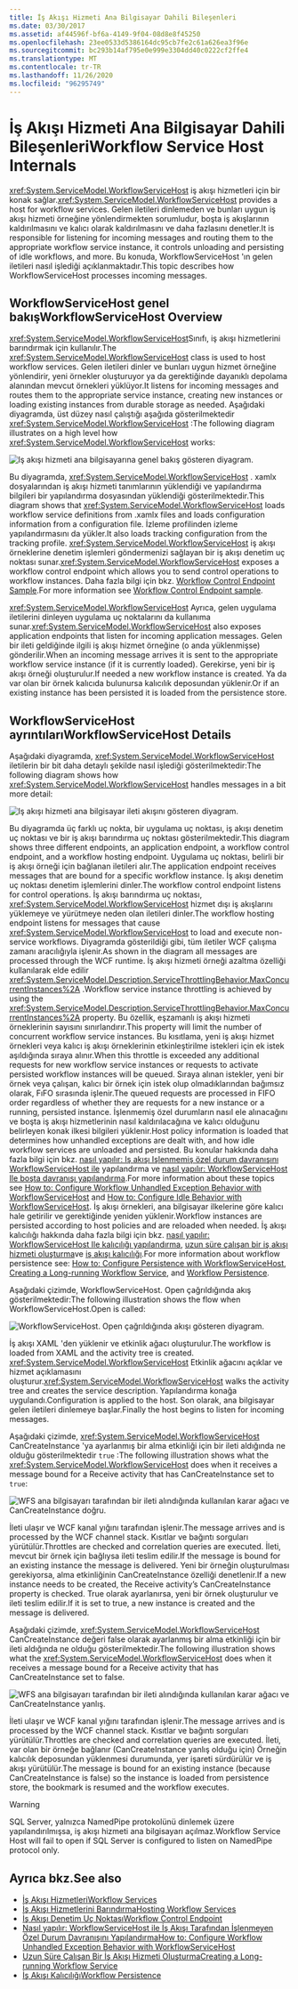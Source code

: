 ```yaml
---
title: İş Akışı Hizmeti Ana Bilgisayar Dahili Bileşenleri
ms.date: 03/30/2017
ms.assetid: af44596f-bf6a-4149-9f04-08d8e8f45250
ms.openlocfilehash: 23ee0533d5386164dc95cb7fe2c61a626ea3f96e
ms.sourcegitcommit: bc293b14af795e0e999e3304dd40c0222cf2ffe4
ms.translationtype: MT
ms.contentlocale: tr-TR
ms.lasthandoff: 11/26/2020
ms.locfileid: "96295749"
---
```

# <a name="workflow-service-host-internals"></a><span data-ttu-id="1e0bc-102">İş Akışı Hizmeti Ana Bilgisayar Dahili Bileşenleri</span><span class="sxs-lookup"><span data-stu-id="1e0bc-102">Workflow Service Host Internals</span></span>

<span data-ttu-id="1e0bc-103"><xref:System.ServiceModel.WorkflowServiceHost> iş akışı hizmetleri için bir konak sağlar.</span><span class="sxs-lookup"><span data-stu-id="1e0bc-103"><xref:System.ServiceModel.WorkflowServiceHost> provides a host for workflow services.</span></span> <span data-ttu-id="1e0bc-104">Gelen iletileri dinlemeden ve bunları uygun iş akışı hizmeti örneğine yönlendirmekten sorumludur, boşta iş akışlarının kaldırılmasını ve kalıcı olarak kaldırılmasını ve daha fazlasını denetler.</span><span class="sxs-lookup"><span data-stu-id="1e0bc-104">It is responsible for listening for incoming messages and routing them to the appropriate workflow service instance, it controls unloading and persisting of idle workflows, and more.</span></span> <span data-ttu-id="1e0bc-105">Bu konuda, WorkflowServiceHost 'ın gelen iletileri nasıl işlediği açıklanmaktadır.</span><span class="sxs-lookup"><span data-stu-id="1e0bc-105">This topic describes how WorkflowServiceHost processes incoming messages.</span></span>  
  
## <a name="workflowservicehost-overview"></a><span data-ttu-id="1e0bc-106">WorkflowServiceHost genel bakış</span><span class="sxs-lookup"><span data-stu-id="1e0bc-106">WorkflowServiceHost Overview</span></span>  

<span data-ttu-id="1e0bc-107"><xref:System.ServiceModel.WorkflowServiceHost>Sınıfı, iş akışı hizmetlerini barındırmak için kullanılır.</span><span class="sxs-lookup"><span data-stu-id="1e0bc-107">The <xref:System.ServiceModel.WorkflowServiceHost> class is used to host workflow services.</span></span> <span data-ttu-id="1e0bc-108">Gelen iletileri dinler ve bunları uygun hizmet örneğine yönlendirir, yeni örnekler oluşturuyor ya da gerektiğinde dayanıklı depolama alanından mevcut örnekleri yüklüyor.</span><span class="sxs-lookup"><span data-stu-id="1e0bc-108">It listens for incoming messages and routes them to the appropriate service instance, creating new instances or loading existing instances from durable storage as needed.</span></span> <span data-ttu-id="1e0bc-109">Aşağıdaki diyagramda, üst düzey nasıl çalıştığı aşağıda gösterilmektedir <xref:System.ServiceModel.WorkflowServiceHost> :</span><span class="sxs-lookup"><span data-stu-id="1e0bc-109">The following diagram illustrates on a high level how <xref:System.ServiceModel.WorkflowServiceHost> works:</span></span>
  
 ![Iş akışı hizmeti ana bilgisayarına genel bakış gösteren diyagram.](./media/workflow-service-host-internals/workflow-service-host-high-level-overview.gif)  
  
 <span data-ttu-id="1e0bc-111">Bu diyagramda, <xref:System.ServiceModel.WorkflowServiceHost> . xamlx dosyalarından iş akışı hizmeti tanımlarının yüklendiği ve yapılandırma bilgileri bir yapılandırma dosyasından yüklendiği gösterilmektedir.</span><span class="sxs-lookup"><span data-stu-id="1e0bc-111">This diagram shows that <xref:System.ServiceModel.WorkflowServiceHost> loads workflow service definitions from .xamlx files and loads configuration information from a configuration file.</span></span> <span data-ttu-id="1e0bc-112">İzleme profilinden izleme yapılandırmasını da yükler.</span><span class="sxs-lookup"><span data-stu-id="1e0bc-112">It also loads tracking configuration from the tracking profile.</span></span> <span data-ttu-id="1e0bc-113"><xref:System.ServiceModel.WorkflowServiceHost> iş akışı örneklerine denetim işlemleri göndermenizi sağlayan bir iş akışı denetim uç noktası sunar.</span><span class="sxs-lookup"><span data-stu-id="1e0bc-113"><xref:System.ServiceModel.WorkflowServiceHost> exposes a workflow control endpoint which allows you to send control operations to workflow instances.</span></span>  <span data-ttu-id="1e0bc-114">Daha fazla bilgi için bkz. [Workflow Control Endpoint Sample](workflow-control-endpoint.md).</span><span class="sxs-lookup"><span data-stu-id="1e0bc-114">For more information see [Workflow Control Endpoint sample](workflow-control-endpoint.md).</span></span>  
  
 <span data-ttu-id="1e0bc-115"><xref:System.ServiceModel.WorkflowServiceHost> Ayrıca, gelen uygulama iletilerini dinleyen uygulama uç noktalarını da kullanıma sunar.</span><span class="sxs-lookup"><span data-stu-id="1e0bc-115"><xref:System.ServiceModel.WorkflowServiceHost> also exposes application endpoints that listen for incoming application messages.</span></span> <span data-ttu-id="1e0bc-116">Gelen bir ileti geldiğinde ilgili iş akışı hizmet örneğine (o anda yüklenmişse) gönderilir.</span><span class="sxs-lookup"><span data-stu-id="1e0bc-116">When an incoming message arrives it is sent to the appropriate workflow service instance (if it is currently loaded).</span></span> <span data-ttu-id="1e0bc-117">Gerekirse, yeni bir iş akışı örneği oluşturulur.</span><span class="sxs-lookup"><span data-stu-id="1e0bc-117">If needed a new workflow instance is created.</span></span> <span data-ttu-id="1e0bc-118">Ya da var olan bir örnek kalıcıda bulunursa kalıcılık deposundan yüklenir.</span><span class="sxs-lookup"><span data-stu-id="1e0bc-118">Or if an existing instance has been persisted it is loaded from the persistence store.</span></span>  
  
## <a name="workflowservicehost-details"></a><span data-ttu-id="1e0bc-119">WorkflowServiceHost ayrıntıları</span><span class="sxs-lookup"><span data-stu-id="1e0bc-119">WorkflowServiceHost Details</span></span>  

 <span data-ttu-id="1e0bc-120">Aşağıdaki diyagramda, <xref:System.ServiceModel.WorkflowServiceHost> iletilerin bir bit daha detaylı şekilde nasıl işlediği gösterilmektedir:</span><span class="sxs-lookup"><span data-stu-id="1e0bc-120">The following diagram shows how <xref:System.ServiceModel.WorkflowServiceHost> handles messages in a bit more detail:</span></span>  
  
 ![Iş akışı hizmeti ana bilgisayar ileti akışını gösteren diyagram.](./media/workflow-service-host-internals/workflow-service-host-message-flow.gif)  
  
 <span data-ttu-id="1e0bc-122">Bu diyagramda üç farklı uç nokta, bir uygulama uç noktası, iş akışı denetim uç noktası ve bir iş akışı barındırma uç noktası gösterilmektedir.</span><span class="sxs-lookup"><span data-stu-id="1e0bc-122">This diagram shows three different endpoints, an application endpoint, a workflow control endpoint, and a workflow hosting endpoint.</span></span> <span data-ttu-id="1e0bc-123">Uygulama uç noktası, belirli bir iş akışı örneği için bağlanan iletileri alır.</span><span class="sxs-lookup"><span data-stu-id="1e0bc-123">The application endpoint receives messages that are bound for a specific workflow instance.</span></span> <span data-ttu-id="1e0bc-124">İş akışı denetim uç noktası denetim işlemlerini dinler.</span><span class="sxs-lookup"><span data-stu-id="1e0bc-124">The workflow control endpoint listens for control operations.</span></span> <span data-ttu-id="1e0bc-125">İş akışı barındırma uç noktası, <xref:System.ServiceModel.WorkflowServiceHost> hizmet dışı iş akışlarını yüklemeye ve yürütmeye neden olan iletileri dinler.</span><span class="sxs-lookup"><span data-stu-id="1e0bc-125">The workflow hosting endpoint listens for messages that cause <xref:System.ServiceModel.WorkflowServiceHost> to load and execute non-service workflows.</span></span> <span data-ttu-id="1e0bc-126">Diyagramda gösterildiği gibi, tüm iletiler WCF çalışma zamanı aracılığıyla işlenir.</span><span class="sxs-lookup"><span data-stu-id="1e0bc-126">As shown in the diagram all messages are processed through the WCF runtime.</span></span>  <span data-ttu-id="1e0bc-127">İş akışı hizmeti örneği azaltma özelliği kullanılarak elde edilir <xref:System.ServiceModel.Description.ServiceThrottlingBehavior.MaxConcurrentInstances%2A> .</span><span class="sxs-lookup"><span data-stu-id="1e0bc-127">Workflow service instance throttling is achieved by using the <xref:System.ServiceModel.Description.ServiceThrottlingBehavior.MaxConcurrentInstances%2A> property.</span></span> <span data-ttu-id="1e0bc-128">Bu özellik, eşzamanlı iş akışı hizmeti örneklerinin sayısını sınırlandırır.</span><span class="sxs-lookup"><span data-stu-id="1e0bc-128">This property will limit the number of concurrent workflow service instances.</span></span> <span data-ttu-id="1e0bc-129">Bu kısıtlama, yeni iş akışı hizmet örnekleri veya kalıcı iş akışı örneklerinin etkinleştirilme istekleri için ek istek aşıldığında sıraya alınır.</span><span class="sxs-lookup"><span data-stu-id="1e0bc-129">When this throttle is exceeded any additional requests for new workflow service instances or requests to activate persisted workflow instances will be queued.</span></span> <span data-ttu-id="1e0bc-130">Sıraya alınan istekler, yeni bir örnek veya çalışan, kalıcı bir örnek için istek olup olmadıklarından bağımsız olarak, FıFO sırasında işlenir.</span><span class="sxs-lookup"><span data-stu-id="1e0bc-130">The queued requests are processed in FIFO order regardless of whether they are requests for a new instance or a running, persisted instance.</span></span> <span data-ttu-id="1e0bc-131">İşlenmemiş özel durumların nasıl ele alınacağını ve boşta iş akışı hizmetlerinin nasıl kaldırılacağına ve kalıcı olduğunu belirleyen konak ilkesi bilgileri yüklenir.</span><span class="sxs-lookup"><span data-stu-id="1e0bc-131">Host policy information is loaded that determines how unhandled exceptions are dealt with, and how idle workflow services are unloaded and persisted.</span></span> <span data-ttu-id="1e0bc-132">Bu konular hakkında daha fazla bilgi için bkz. [nasıl yapılır: Iş akışı Işlenmemiş özel durum davranışını WorkflowServiceHost ile](config-workflow-unhandled-exception-workflowservicehost.md) yapılandırma ve [nasıl yapılır: WorkflowServiceHost Ile boşta davranışı yapılandırma](how-to-configure-idle-behavior-with-workflowservicehost.md).</span><span class="sxs-lookup"><span data-stu-id="1e0bc-132">For more information about these topics see [How to: Configure Workflow Unhandled Exception Behavior with WorkflowServiceHost](config-workflow-unhandled-exception-workflowservicehost.md) and [How to: Configure Idle Behavior with WorkflowServiceHost](how-to-configure-idle-behavior-with-workflowservicehost.md).</span></span> <span data-ttu-id="1e0bc-133">İş akışı örnekleri, ana bilgisayar ilkelerine göre kalıcı hale getirilir ve gerektiğinde yeniden yüklenir.</span><span class="sxs-lookup"><span data-stu-id="1e0bc-133">Workflow instances are persisted according to host policies and are reloaded when needed.</span></span> <span data-ttu-id="1e0bc-134">İş akışı kalıcılığı hakkında daha fazla bilgi için bkz. [nasıl yapılır: WorkflowServiceHost Ile kalıcılığı yapılandırma](how-to-configure-persistence-with-workflowservicehost.md), [uzun süre çalışan bir iş akışı hizmeti oluşturma](creating-a-long-running-workflow-service.md)ve [iş akışı kalıcılığı](../../windows-workflow-foundation/workflow-persistence.md).</span><span class="sxs-lookup"><span data-stu-id="1e0bc-134">For more information about workflow persistence see: [How to: Configure Persistence with WorkflowServiceHost](how-to-configure-persistence-with-workflowservicehost.md), [Creating a Long-running Workflow Service](creating-a-long-running-workflow-service.md), and [Workflow Persistence](../../windows-workflow-foundation/workflow-persistence.md).</span></span>  
  
 <span data-ttu-id="1e0bc-135">Aşağıdaki çizimde, WorkflowServiceHost. Open çağrıldığında akış gösterilmektedir:</span><span class="sxs-lookup"><span data-stu-id="1e0bc-135">The following illustration shows the flow when WorkflowServiceHost.Open is called:</span></span>  
  
 ![WorkflowServiceHost. Open çağrıldığında akışı gösteren diyagram.](./media/workflow-service-host-internals/workflow-service-host-open.gif)  
  
 <span data-ttu-id="1e0bc-137">İş akışı XAML 'den yüklenir ve etkinlik ağacı oluşturulur.</span><span class="sxs-lookup"><span data-stu-id="1e0bc-137">The workflow is loaded from XAML and the activity tree is created.</span></span> <span data-ttu-id="1e0bc-138"><xref:System.ServiceModel.WorkflowServiceHost> Etkinlik ağacını açıklar ve hizmet açıklamasını oluşturur.</span><span class="sxs-lookup"><span data-stu-id="1e0bc-138"><xref:System.ServiceModel.WorkflowServiceHost> walks the activity tree and creates the service description.</span></span> <span data-ttu-id="1e0bc-139">Yapılandırma konağa uygulandı.</span><span class="sxs-lookup"><span data-stu-id="1e0bc-139">Configuration is applied to the host.</span></span> <span data-ttu-id="1e0bc-140">Son olarak, ana bilgisayar gelen iletileri dinlemeye başlar.</span><span class="sxs-lookup"><span data-stu-id="1e0bc-140">Finally the host begins to listen for incoming messages.</span></span>  
  
 <span data-ttu-id="1e0bc-141">Aşağıdaki çizimde, <xref:System.ServiceModel.WorkflowServiceHost> CanCreateInstance 'ya ayarlanmış bir alma etkinliği için bir ileti aldığında ne olduğu gösterilmektedir `true` :</span><span class="sxs-lookup"><span data-stu-id="1e0bc-141">The following illustration shows what the <xref:System.ServiceModel.WorkflowServiceHost> does when it receives a message bound for a Receive activity that has CanCreateInstance set to `true`:</span></span>  
  
 ![WFS ana bilgisayarı tarafından bir ileti alındığında kullanılan karar ağacı ve CanCreateInstance doğru.](./media/workflow-service-host-internals/workflow-service-host-receive-message-cancreateinstance.gif)  
  
 <span data-ttu-id="1e0bc-143">İleti ulaşır ve WCF kanal yığını tarafından işlenir.</span><span class="sxs-lookup"><span data-stu-id="1e0bc-143">The message arrives and is processed by the WCF channel stack.</span></span> <span data-ttu-id="1e0bc-144">Kısıtlar ve bağıntı sorguları yürütülür.</span><span class="sxs-lookup"><span data-stu-id="1e0bc-144">Throttles are checked and correlation queries are executed.</span></span> <span data-ttu-id="1e0bc-145">İleti, mevcut bir örnek için bağlıysa ileti teslim edilir.</span><span class="sxs-lookup"><span data-stu-id="1e0bc-145">If the message is bound for an existing instance the message is delivered.</span></span> <span data-ttu-id="1e0bc-146">Yeni bir örneğin oluşturulması gerekiyorsa, alma etkinliğinin CanCreateInstance özelliği denetlenir.</span><span class="sxs-lookup"><span data-stu-id="1e0bc-146">If a new instance needs to be created, the Receive activity’s CanCreateInstance property is checked.</span></span> <span data-ttu-id="1e0bc-147">True olarak ayarlanırsa, yeni bir örnek oluşturulur ve ileti teslim edilir.</span><span class="sxs-lookup"><span data-stu-id="1e0bc-147">If it is set to true, a new instance is created and the message is delivered.</span></span>  
  
 <span data-ttu-id="1e0bc-148">Aşağıdaki çizimde, <xref:System.ServiceModel.WorkflowServiceHost> CanCreateInstance değeri false olarak ayarlanmış bir alma etkinliği için bir ileti aldığında ne olduğu gösterilmektedir.</span><span class="sxs-lookup"><span data-stu-id="1e0bc-148">The following illustration shows what the <xref:System.ServiceModel.WorkflowServiceHost> does when it receives a message bound for a Receive activity that has CanCreateInstance set to false.</span></span>  
  
 ![WFS ana bilgisayarı tarafından bir ileti alındığında kullanılan karar ağacı ve CanCreateInstance yanlış.](./media/workflow-service-host-internals/workflow-service-host-receive-message.gif)  
  
 <span data-ttu-id="1e0bc-150">İleti ulaşır ve WCF kanal yığını tarafından işlenir.</span><span class="sxs-lookup"><span data-stu-id="1e0bc-150">The message arrives and is processed by the WCF channel stack.</span></span> <span data-ttu-id="1e0bc-151">Kısıtlar ve bağıntı sorguları yürütülür.</span><span class="sxs-lookup"><span data-stu-id="1e0bc-151">Throttles are checked and correlation queries are executed.</span></span> <span data-ttu-id="1e0bc-152">İleti, var olan bir örneğe bağlanır (CanCreateInstance yanlış olduğu için) Örneğin kalıcılık deposundan yüklenmesi durumunda, yer işareti sürdürülür ve iş akışı yürütülür.</span><span class="sxs-lookup"><span data-stu-id="1e0bc-152">The message is bound for an existing instance (because CanCreateInstance is false) so the instance is loaded from persistence store, the bookmark is resumed and the workflow executes.</span></span>  
  
> [!WARNING]
> <span data-ttu-id="1e0bc-153">SQL Server, yalnızca NamedPipe protokolünü dinlemek üzere yapılandırılmışsa, iş akışı hizmeti ana bilgisayarı açılmaz.</span><span class="sxs-lookup"><span data-stu-id="1e0bc-153">Workflow Service Host will fail to open if SQL Server is configured to listen on NamedPipe protocol only.</span></span>  
  
## <a name="see-also"></a><span data-ttu-id="1e0bc-154">Ayrıca bkz.</span><span class="sxs-lookup"><span data-stu-id="1e0bc-154">See also</span></span>

- [<span data-ttu-id="1e0bc-155">İş Akışı Hizmetleri</span><span class="sxs-lookup"><span data-stu-id="1e0bc-155">Workflow Services</span></span>](workflow-services.md)
- [<span data-ttu-id="1e0bc-156">İş Akışı Hizmetlerini Barındırma</span><span class="sxs-lookup"><span data-stu-id="1e0bc-156">Hosting Workflow Services</span></span>](hosting-workflow-services.md)
- [<span data-ttu-id="1e0bc-157">İş Akışı Denetim Uç Noktası</span><span class="sxs-lookup"><span data-stu-id="1e0bc-157">Workflow Control Endpoint</span></span>](workflow-control-endpoint.md)
- [<span data-ttu-id="1e0bc-158">Nasıl yapılır: WorkflowServiceHost ile İş Akışı Tarafından İşlenmeyen Özel Durum Davranışını Yapılandırma</span><span class="sxs-lookup"><span data-stu-id="1e0bc-158">How to: Configure Workflow Unhandled Exception Behavior with WorkflowServiceHost</span></span>](config-workflow-unhandled-exception-workflowservicehost.md)
- [<span data-ttu-id="1e0bc-159">Uzun Süre Çalışan Bir İş Akışı Hizmeti Oluşturma</span><span class="sxs-lookup"><span data-stu-id="1e0bc-159">Creating a Long-running Workflow Service</span></span>](creating-a-long-running-workflow-service.md)
- [<span data-ttu-id="1e0bc-160">İş Akışı Kalıcılığı</span><span class="sxs-lookup"><span data-stu-id="1e0bc-160">Workflow Persistence</span></span>](../../windows-workflow-foundation/workflow-persistence.md)

